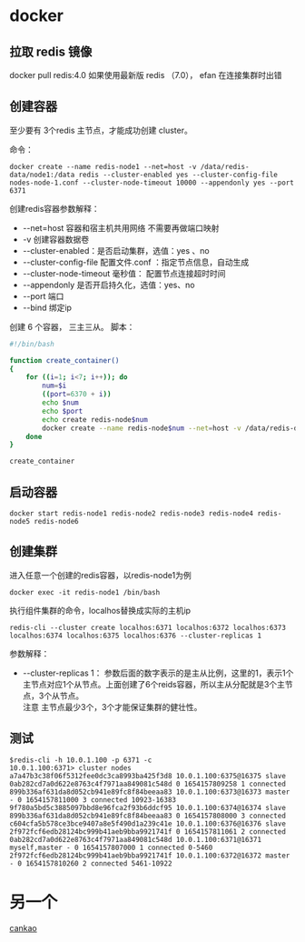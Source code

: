 # docker

## 拉取 redis 镜像
docker pull redis:4.0
如果使用最新版 redis （7.0）， efan 在连接集群时出错

## 创建容器

至少要有 3个redis 主节点，才能成功创建 cluster。

命令：
```
docker create --name redis-node1 --net=host -v /data/redis-data/node1:/data redis --cluster-enabled yes --cluster-config-file nodes-node-1.conf --cluster-node-timeout 10000 --appendonly yes --port 6371
```

创建redis容器参数解释：
* --net=host 容器和宿主机共用网络 不需要再做端口映射
* -v 创建容器数据卷
* --cluster-enabled：是否启动集群，选值：yes 、no
* --cluster-config-file 配置文件.conf ：指定节点信息，自动生成
* --cluster-node-timeout 毫秒值： 配置节点连接超时时间
* --appendonly 是否开启持久化，选值：yes、no
* --port 端口
* --bind 绑定ip

创建 6 个容器， 三主三从。
脚本：
```bash
#!/bin/bash

function create_container()
{
    for ((i=1; i<7; i++)); do
        num=$i
        ((port=6370 + i))
        echo $num
        echo $port
        echo create redis-node$num
        docker create --name redis-node$num --net=host -v /data/redis-data/node$num:/data redis:4.0 --cluster-enabled yes --cluster-config-file nodes-node-$num.conf --cluster-node-timeout 10000 --appendonly yes --port $port --bind 192.168.1.100
    done
}

create_container

```

## 启动容器
```
docker start redis-node1 redis-node2 redis-node3 redis-node4 redis-node5 redis-node6
```

## 创建集群

进入任意一个创建的redis容器，以redis-node1为例
```
docker exec -it redis-node1 /bin/bash
```
执行组件集群的命令，localhos替换成实际的主机ip
```
redis-cli --cluster create localhos:6371 localhos:6372 localhos:6373 localhos:6374 localhos:6375 localhos:6376 --cluster-replicas 1
```

参数解释：
* --cluster-replicas 1： 参数后面的数字表示的是主从比例，这里的1，表示1个主节点对应1个从节点。上面创建了6个reids容器，所以主从分配就是3个主节点，3个从节点。  
注意 主节点最少3个，3个才能保证集群的健壮性。

## 测试
```
$redis-cli -h 10.0.1.100 -p 6371 -c
10.0.1.100:6371> cluster nodes
a7a47b3c38f06f5312fee0dc3ca8993ba425f3d8 10.0.1.100:6375@16375 slave 0ab282cd7a0d622e8763c4f7971aa849081c548d 0 1654157809258 1 connected
899b336af631da8d052cb941e89fc8f84beeaa83 10.0.1.100:6373@16373 master - 0 1654157811000 3 connected 10923-16383
9f780a5bd5c3885097bbd8e96fca2f93b6ddcf95 10.0.1.100:6374@16374 slave 899b336af631da8d052cb941e89fc8f84beeaa83 0 1654157808000 3 connected
c604cfa5b578ce3bce9407a8e5f490d1a239c41e 10.0.1.100:6376@16376 slave 2f972fcf6edb28124bc999b41aeb9bba9921741f 0 1654157811061 2 connected
0ab282cd7a0d622e8763c4f7971aa849081c548d 10.0.1.100:6371@16371 myself,master - 0 1654157807000 1 connected 0-5460
2f972fcf6edb28124bc999b41aeb9bba9921741f 10.0.1.100:6372@16372 master - 0 1654157810260 2 connected 5461-10922
```


# 另一个
[cankao](https://cloud.tencent.com/developer/article/1838120)  
